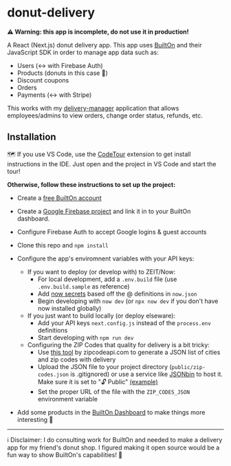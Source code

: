 # donut-delivery

**⚠️ Warning: this app is incomplete, do not use it in production!**

A React (Next.js) donut delivery app. This app uses [BuiltOn](https://builton.dev) and their JavaScript SDK in order to manage app data such as:

- Users (↔️ with Firebase Auth)
- Products (donuts in this case 🍩)
- Discount coupons
- Orders
- Payments (↔️ with Stripe)

This works with my [delivery-manager](https://github.com/bpmct/delivery-manager) application that allows employees/admins to view orders, change order status, refunds, etc.

## Installation

🗺 If you use VS Code, use the [CodeTour](https://marketplace.visualstudio.com/items?itemName=vsls-contrib.codetour) extension to get install instructions in the IDE. Just open and the project in VS Code and start the tour!

**Otherwise, follow these instructions to set up the project:**
- Create a [free BuiltOn account](https://builton.dev)
- Create a [Google Firebase project](https://firebase.com) and link it in to your BuiltOn dashboard.
- Configure Firebase Auth to accept Google logins & guest accounts
- Clone this repo and `npm install`
- Configure the app's enviromnent variables with your API keys:

  - If you want to deploy (or develop with) to ZEIT/Now:
    - For local development, add a `.env.build` file (use `.env.build.sample` as reference)
    - Add [now secrets](https://zeit.co/docs/v2/build-step#adding-secrets) based off the @ definitions in `now.json`
    - Begin developing with `now dev` (or `npx now dev` if you don't have now installed globally)
  - If you just want to build locally (or deploy elseware):
    - Add your API keys `next.config.js` instead of the `process.env` definitions
    - Start developing with `npm run dev`
  - Configuring the ZIP Codes that quality for delivery is a bit tricky:
    - Use [this tool](https://www.zipcodeapi.com/API#radius) by zipcodeapi.com to generate a JSON list of cities and zip codes with delivery
    - Upload the JSON file to your project directory (`public/zip-codes.json` is .gitignored) or use a service like [JSONbin](https://jsonbin.io/) to host it. Make sure it is set to "🔓 Public" [(example)](https://api.jsonbin.io/b/5e8aa04c0cb49e48ce234e42)
    - Set the proper URL of the file with the `ZIP_CODES_JSON` environment variable

- Add some products in the [BuiltOn Dashboard](https://dashboard.builton.dev/order_process/products) to make things more interesting 🚀

---

ℹ Disclaimer: I do consulting work for BuiltOn and needed to make a delivery app for my friend's donut shop. I figured making it open source would be a fun way to show BuiltOn's capabilities! 🚀

